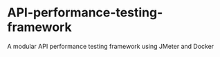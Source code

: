 # API-performance-testing-framework
A modular API performance testing framework using JMeter and Docker
